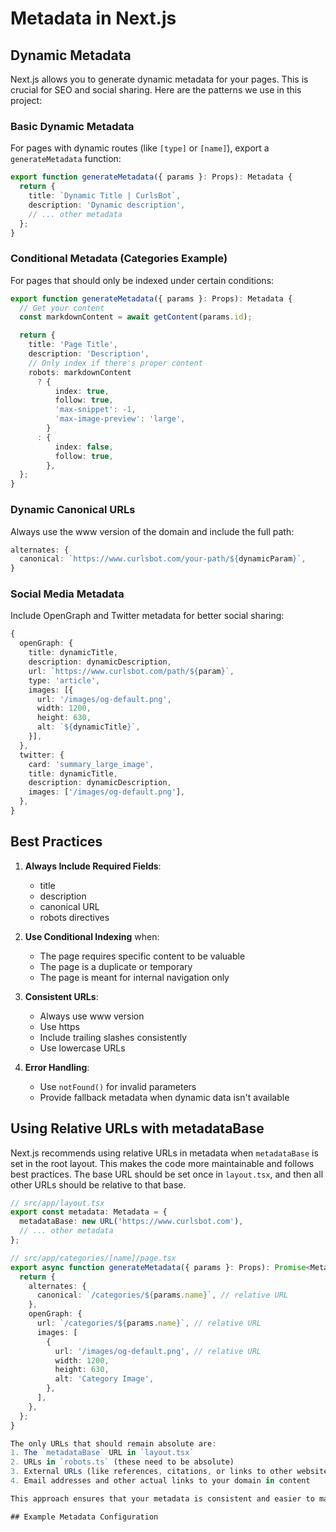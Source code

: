 # Metadata in Next.js

## Dynamic Metadata

Next.js allows you to generate dynamic metadata for your pages. This is crucial for SEO and social sharing. Here are the patterns we use in this project:

### Basic Dynamic Metadata

For pages with dynamic routes (like `[type]` or `[name]`), export a `generateMetadata` function:

```typescript
export function generateMetadata({ params }: Props): Metadata {
  return {
    title: `Dynamic Title | CurlsBot`,
    description: 'Dynamic description',
    // ... other metadata
  };
}
```

### Conditional Metadata (Categories Example)

For pages that should only be indexed under certain conditions:

```typescript
export function generateMetadata({ params }: Props): Metadata {
  // Get your content
  const markdownContent = await getContent(params.id);

  return {
    title: 'Page Title',
    description: 'Description',
    // Only index if there's proper content
    robots: markdownContent
      ? {
          index: true,
          follow: true,
          'max-snippet': -1,
          'max-image-preview': 'large',
        }
      : {
          index: false,
          follow: true,
        },
  };
}
```

### Dynamic Canonical URLs

Always use the www version of the domain and include the full path:

```typescript
alternates: {
  canonical: `https://www.curlsbot.com/your-path/${dynamicParam}`,
}
```

### Social Media Metadata

Include OpenGraph and Twitter metadata for better social sharing:

```typescript
{
  openGraph: {
    title: dynamicTitle,
    description: dynamicDescription,
    url: `https://www.curlsbot.com/path/${param}`,
    type: 'article',
    images: [{
      url: '/images/og-default.png',
      width: 1200,
      height: 630,
      alt: `${dynamicTitle}`,
    }],
  },
  twitter: {
    card: 'summary_large_image',
    title: dynamicTitle,
    description: dynamicDescription,
    images: ['/images/og-default.png'],
  },
}
```

## Best Practices

1. **Always Include Required Fields**:

   - title
   - description
   - canonical URL
   - robots directives

2. **Use Conditional Indexing** when:

   - The page requires specific content to be valuable
   - The page is a duplicate or temporary
   - The page is meant for internal navigation only

3. **Consistent URLs**:

   - Always use www version
   - Use https
   - Include trailing slashes consistently
   - Use lowercase URLs

4. **Error Handling**:
   - Use `notFound()` for invalid parameters
   - Provide fallback metadata when dynamic data isn't available

## Using Relative URLs with metadataBase

Next.js recommends using relative URLs in metadata when `metadataBase` is set in the root layout. This makes the code more maintainable and follows best practices. The base URL should be set once in `layout.tsx`, and then all other URLs should be relative to that base.

```typescript
// src/app/layout.tsx
export const metadata: Metadata = {
  metadataBase: new URL('https://www.curlsbot.com'),
  // ... other metadata
};

// src/app/categories/[name]/page.tsx
export async function generateMetadata({ params }: Props): Promise<Metadata> {
  return {
    alternates: {
      canonical: `/categories/${params.name}`, // relative URL
    },
    openGraph: {
      url: `/categories/${params.name}`, // relative URL
      images: [
        {
          url: '/images/og-default.png', // relative URL
          width: 1200,
          height: 630,
          alt: 'Category Image',
        },
      ],
    },
  };
}

The only URLs that should remain absolute are:
1. The `metadataBase` URL in `layout.tsx`
2. URLs in `robots.ts` (these need to be absolute)
3. External URLs (like references, citations, or links to other websites)
4. Email addresses and other actual links to your domain in content

This approach ensures that your metadata is consistent and easier to maintain, as you only need to update the base URL in one place if it changes.

## Example Metadata Configuration
```
